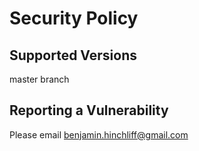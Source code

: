 # Security Policy

## Supported Versions

master branch

## Reporting a Vulnerability

Please email [benjamin.hinchliff@gmail.com](mailto:benjamin.hinchliff@gmail.com)
